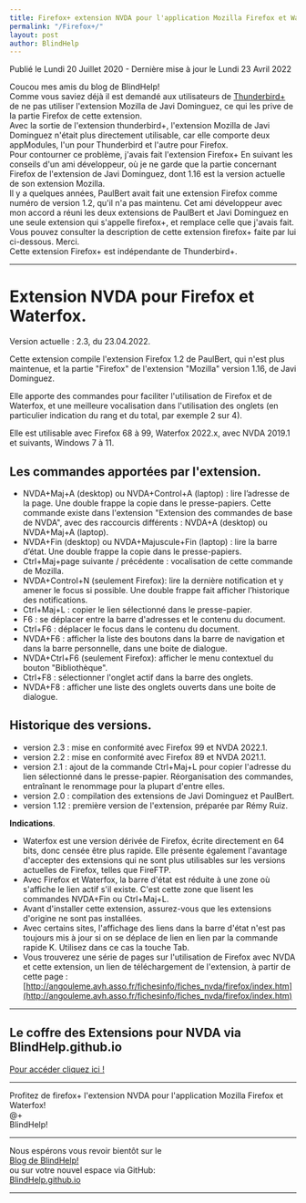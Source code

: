 ```yaml
---
title: Firefox+ extension NVDA pour l'application Mozilla Firefox et Waterfox
permalink: "/Firefox+/"
layout: post
author: BlindHelp
---
```


<footer>Publié le Lundi 20 Juillet 2020 - Dernière mise à jour le Lundi 23 Avril 2022</footer>


Coucou mes amis du blog de BlindHelp!    
Comme vous saviez déjà il est demandé aux utilisateurs de [Thunderbird+](http://www.rptools.org/Outils-DV/NVDA-ThunderbirdPlus.html#toc3) de ne pas utiliser l'extension Mozilla de Javi Dominguez, ce qui les prive de la partie Firefox de cette extension.    
Avec la sortie de l'extension thunderbird+, l'extension Mozilla de Javi Dominguez n'était plus directement utilisable, car elle comporte deux appModules, l'un pour Thunderbird et l'autre pour Firefox.    
Pour contourner ce problème, j'avais fait l'extension Firefox+ En suivant les conseils d'un ami développeur, où je ne garde que la partie concernant Firefox de l'extension de Javi Dominguez, dont 1.16 est la version actuelle de son extension Mozilla.    
Il y a quelques années, PaulBert avait fait une extension Firefox comme numéro de version 1.2, qu'il n'a pas maintenu. Cet ami développeur  avec mon accord a réuni les deux extensions de PaulBert et Javi Dominguez en une seule extension qui s'appelle firefox+, et remplace celle que j'avais fait. Vous pouvez consulter la description de cette extension firefox+ faite par lui ci-dessous. Merci.    
Cette extension Firefox+ est indépendante de Thunderbird+.    

---

# Extension NVDA pour Firefox et Waterfox.
 
 Version actuelle : 2.3, du 23.04.2022.

Cette extension compile l'extension Firefox 1.2 de PaulBert, qui n'est plus maintenue, et la partie "Firefox" de l'extension "Mozilla" version 1.16, de Javi Dominguez.

Elle apporte des commandes pour faciliter l'utilisation de Firefox et de Waterfox, et une meilleure vocalisation dans l'utilisation des onglets (en particulier indication du rang et du total, par exemple 2 sur 4).

Elle est utilisable avec Firefox 68 à 99, Waterfox 2022.x, avec NVDA 2019.1 et suivants, Windows 7 à 11.


## Les commandes apportées par l'extension.
* NVDA+Maj+A (desktop) ou NVDA+Control+A (laptop) : lire l’adresse de la page. Une double frappe la copie dans le presse-papiers. Cette commande existe dans l'extension "Extension des commandes de base de NVDA", avec des raccourcis différents : NVDA+A (desktop) ou NVDA+Maj+A (laptop).
* NVDA+Fin (desktop) ou NVDA+Majuscule+Fin (laptop) : lire la barre d’état. Une double frappe la copie dans le presse-papiers.
* Ctrl+Maj+page suivante / précédente : vocalisation de cette commande de Mozilla.
* NVDA+Control+N (seulement Firefox): lire la dernière notification et y amener le focus si possible. Une double frappe fait afficher l’historique des notifications.
* Ctrl+Maj+L : copier le lien sélectionné dans le presse-papier.  
* F6 : se déplacer entre la barre d'adresses et le contenu du document.
* Ctrl+F6 : déplacer le focus dans le contenu du document.
* NVDA+F6 : afficher la liste des boutons dans la barre de navigation et dans la barre personnelle, dans une boite de dialogue.
* NVDA+Ctrl+F6 (seulement Firefox): afficher le menu contextuel du bouton "Bibliothèque".
* Ctrl+F8 : sélectionner l'onglet actif dans la barre des onglets. 
* NVDA+F8 : afficher une liste des onglets ouverts dans une boite de dialogue. 

## Historique des versions.
- version 2.3 : mise en conformité avec Firefox 99 et NVDA 2022.1.
- version 2.2 : mise en conformité avec Firefox 89 et NVDA 2021.1.
- version 2.1 : ajout de la commande Ctrl+Maj+L pour copier l'adresse du lien sélectionné dans le presse-papier. Réorganisation des commandes, entraînant le renommage pour la plupart d'entre elles.
- version 2.0 : compilation des extensions de Javi Dominguez et PaulBert.
- version 1.12 : première version de l'extension, préparée par Rémy Ruiz.


**Indications**.

* Waterfox est une version dérivée de Firefox, écrite directement en 64 bits, donc censée être plus rapide. Elle présente également l'avantage d'accepter des extensions qui ne sont plus utilisables sur les versions actuelles de Firefox, telles que FireFTP.
* Avec Firefox et Waterfox, la barre d'état est réduite à une zone où s'affiche le lien actif s'il existe. C'est cette zone que lisent les commandes NVDA+Fin ou Ctrl+Maj+L.
* Avant d'installer cette extension, assurez-vous que les extensions d'origine ne sont pas installées.
* Avec certains sites, l'affichage des liens dans la barre d'état n'est pas toujours mis à jour si on se déplace de lien en lien par la commande rapide K. Utilisez dans ce cas la touche Tab.
* Vous trouverez une série de pages sur l'utilisation de Firefox avec NVDA et cette extension, un lien de téléchargement de l'extension, à partir de cette page :
[http://angouleme.avh.asso.fr/fichesinfo/fiches_nvda/firefox/index.htm](http://angouleme.avh.asso.fr/fichesinfo/fiches_nvda/firefox/index.htm)

---

## Le coffre des Extensions pour NVDA via BlindHelp.github.io ##
[Pour accéder cliquez ici !](https://blindhelp.github.io/Le%20coffre%20des%20Modules%20Complementaires%20pour%20NVDA.html)    

---

Profitez de firefox+ l'extension NVDA pour l'application Mozilla Firefox et Waterfox!    
@+    
BlindHelp!    

---

Nous espérons vous revoir bientôt sur le      
[Blog de BlindHelp!](http://blindhelp.blogspot.fr/)                    
ou sur  votre nouvel espace via GitHub:                     
[BlindHelp.github.io](https://blindhelp.github.io)                    

---